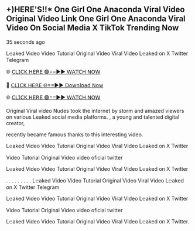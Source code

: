 ## +)HERE'S!!* One Girl One Anaconda Viral Video Original Video Link One Girl One Anaconda Viral Video On Social Media X TikTok Trending Now

35 seconds ago

L𝚎aked Video  Video Tutorial Original Video Viral Video L𝚎aked on X Twitter Telegram

🌐 [𝖢𝖫𝖨𝖢𝖪 𝖧𝖤𝖱𝖤 🟢==►► 𝖶𝖠𝖳𝖢𝖧 𝖭𝖮𝖶](https://cutt.ly/ie4Uu5fI)

🔴 [𝖢𝖫𝖨𝖢𝖪 𝖧𝖤𝖱𝖤 🌐==►► 𝖣𝗈𝗐𝗇𝗅𝗈𝖺𝖽 𝖭𝗈𝗐](https://cutt.ly/ie4Uu5fI)

🌐 [𝖢𝖫𝖨𝖢𝖪 𝖧𝖤𝖱𝖤 🟢==►► 𝖶𝖠𝖳𝖢𝖧 𝖭𝖮𝖶](https://cutt.ly/ie4Uu5fI)



 Original Viral video Nudes took the internet by storm and amazed viewers on
 various Leaked social media platforms. , a young and talented digital creator,

 recently became famous thanks to this interesting video.

L𝚎aked Video  Video Tutorial Original Video Viral Video L𝚎aked on X Twitter

 Video Tutorial Original Video video oficial twitter

L𝚎aked Video  Video Tutorial Original Video Viral Video L𝚎aked on X Twitter

. . . . . . . . . L𝚎aked Video  Video Tutorial Original Video Viral Video L𝚎aked on X Twitter Telegram

L𝚎aked Video  Video Tutorial Original Video Viral Video L𝚎aked on X Twitter

 Video Tutorial Original Video video oficial twitter

L𝚎aked Video  Video Tutorial Original Video Viral Video L𝚎aked on X Twitter.

